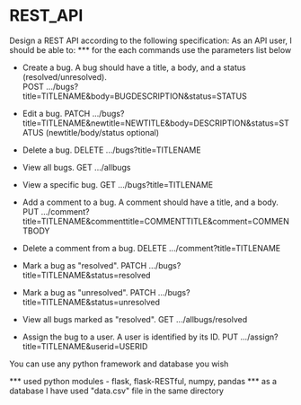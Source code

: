 # REST_API
Design a REST API according to the following specification:
As an API user, I should be able to:
*** for the each commands use the parameters list below

- Create a bug. A bug should have a title, a body, and a status (resolved/unresolved).	
					POST	.../bugs?title=TITLENAME&body=BUGDESCRIPTION&status=STATUS

- Edit a bug.				PATCH	.../bugs?title=TITLENAME&newtitle=NEWTITLE&body=DESCRIPTION&status=STATUS	(newtitle/body/status optional)
- Delete a bug.				DELETE	.../bugs?title=TITLENAME
- View all bugs. 			GET	.../allbugs
- View a specific bug.			GET	.../bugs?title=TITLENAME
- Add a comment to a bug. A comment should have a title, and a body.
					PUT	.../comment?title=TITLENAME&commenttitle=COMMENTTITLE&comment=COMMENTBODY

- Delete a comment from a bug.		DELETE	.../comment?title=TITLENAME
- Mark a bug as "resolved".		PATCH	.../bugs?title=TITLENAME&status=resolved
- Mark a bug as "unresolved".		PATCH	.../bugs?title=TITLENAME&status=unresolved
- View all bugs marked as "resolved".	GET	.../allbugs/resolved
- Assign the bug to a user. A user is identified by its ID.
					PUT	.../assign?title=TITLENAME&userid=USERID

You can use any python framework and database you wish

*** used python modules - flask, flask-RESTful, numpy, pandas
*** as a database I have used "data.csv" file in the same directory
